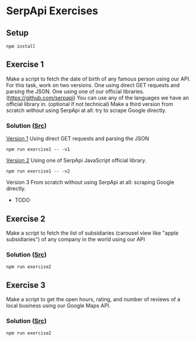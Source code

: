 # SerpApi Exercises

## Setup

`npm install`

## Exercise 1

Make a script to fetch the date of birth of any famous person using our API. For this task, work on two versions. One using direct GET requests and parsing the JSON. One using one of our official libraries. (https://github.com/serpapi) You can use any of the languages we have an official library in. (optional if not technical) Make a third version from scratch without using SerpApi at all: try to scrape Google directly.

### Solution ([Src](./src/exercise1/index.js))

[Version 1](./src/exercise1/version1.js)
Using direct GET requests and parsing the JSON

`npm run exercise1 -- -v1`

[Version 2](./src/exercise1/version2.js)
Using one of SerpApi JavaScript official library.

`npm run exercise1 -- -v2`

Version 3
From scratch without using SerpApi at all: scraping Google directly.

- TODO

## Exercise 2

Make a script to fetch the list of subsidiaries (carousel view like "apple subsidiaries") of any company in the world using our API

### Solution ([Src](./src/exercise2/index.js))

`npm run exercise2`

## Exercise 3

Make a script to get the open hours, rating, and number of reviews of a local business using our Google Maps API.

### Solution ([Src](./src/exercise3/index.js))

`npm run exercise2`
